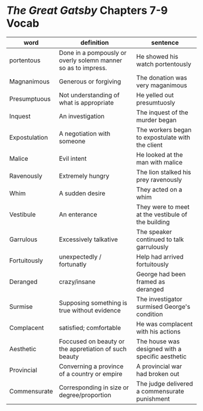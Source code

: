# *The Great Gatsby* Chapters 7-9 Vocab

| word          | definition                                                    | sentence                                           |
|---------------|---------------------------------------------------------------|----------------------------------------------------|
| portentous    | Done in a pompously or overly solemn manner so as to impress. | He showed his watch portentously                   |
| Magnanimous   | Generous or forgiving                                         | The donation was very maganimous                   |
| Presumptuous  | Not understanding of what is appropriate                      | He yelled out presumtuosly                         |
| Inquest       | An investigation                                              | The inquest of the murder began                    |
| Expostulation | A negotiation with someone                                    | The workers began to expostulate with the client   |
| Malice        | Evil intent                                                   | He looked at the man with malice                   |
| Ravenously    | Extremely hungry                                              | The lion stalked his prey ravenously               |
| Whim          | A sudden desire                                               | They acted on a whim                               |
| Vestibule     | An enterance                                                  | They were to meet at the vestibule of the building |
| Garrulous     | Excessively talkative                                         | The speaker continued to talk garrulously          |
| Fortuitously  | unexpectedly / fortunatly                                     | Help had arrived fortuitously                      |
| Deranged      | crazy/insane                                                  | George had been framed as deranged                 |
| Surmise       | Supposing something is true without evidence                  | The investigator surmised George's condition       |
| Complacent    | satisfied; comfortable                                        | He was complacent with his actions                 |
| Aesthetic     | Foccused on beauty or the appretiation of such beauty         | The house was designed with a specific aesthetic   |
| Provincial    | Converning a province of a country or empire                  | A provincial war had broken out                    |
| Commensurate  | Corresponding in size or degree/proportion                    | The judge delivered a commensurate punishment      |
